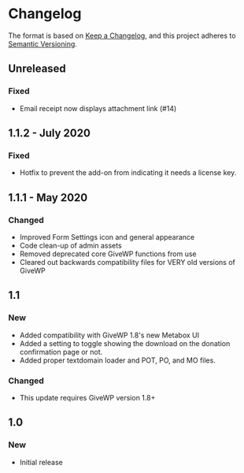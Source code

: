 # Changelog
The format is based on [Keep a Changelog](https://keepachangelog.com/en/1.0.0/),
and this project adheres to [Semantic Versioning](https://semver.org/spec/v2.0.0.html).

## Unreleased

### Fixed

- Email receipt now displays attachment link (#14)

## 1.1.2 - July 2020

### Fixed

- Hotfix to prevent the add-on from indicating it needs a license key.

## 1.1.1 - May 2020

### Changed

- Improved Form Settings icon and general appearance
- Code clean-up of admin assets
- Removed deprecated core GiveWP functions from use
- Cleared out backwards compatibility files for VERY old versions of GiveWP

## 1.1

### New

- Added compatibility with GiveWP 1.8's new Metabox UI
- Added a setting to toggle showing the download on the donation confirmation page or not.
- Added proper textdomain loader and POT, PO, and MO files.

### Changed

- This update requires GiveWP version 1.8+

## 1.0

### New

- Initial release